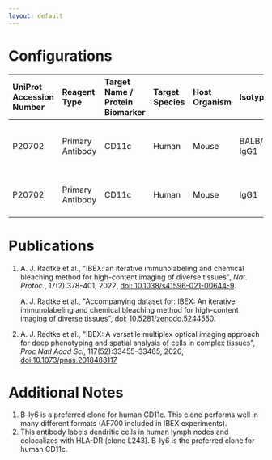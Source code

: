 ```yaml
---
layout: default
---
```


# Configurations

| UniProt Accession Number   | Reagent Type     | Target Name / Protein Biomarker   | Target Species   | Host Organism   | Isotype     | Clonality   | Vendor         |   Catalog Number | Conjugate   | RRID        | Availability   | Method                 | Tissue Preservation               | Target Tissue   | Tissue State   | Detergent         | Antigen Retrieval Conditions   | Dye Inactivation Conditions   | Recommend   | Agree                                                        | Disagree   | Contributor         | Notes       |
|:---------------------------|:-----------------|:----------------------------------|:-----------------|:----------------|:------------|:------------|:---------------|-----------------:|:------------|:------------|:---------------|:-----------------------|:----------------------------------|:----------------|:---------------|:------------------|:-------------------------------|:------------------------------|:------------|:-------------------------------------------------------------|:-----------|:--------------------|:------------|
| P20702                     | Primary Antibody | CD11c                             | Human            | Mouse           | BALB/c IgG1 | B-Ly6       | BD Biosciences |           561355 | FITC        | AB_10611872 | Stock          | IBEX2D Manual          | 1:4 Cytofix/Cytoperm Fixed Frozen | Lymph Node      | NA             | 0.3% Triton-X-100 | NA                             | 1 mg/ml LiBH4 30 minutes      | Yes         | [0000-0003-4379-8967](https://orcid.org/0000-0003-4379-8967) [[2](#publications), [1](#publications)] | NA         | [0000-0003-4379-8967](https://orcid.org/0000-0003-4379-8967) | [1](#notes) |
| P20702                     | Primary Antibody | CD11c                             | Human            | Mouse           | IgG1        | 3.9         | BioLegend      |           301603 | FITC        | AB_314173   | Stock          | Multiplexed 2D Imaging | 1:4 Cytofix/Cytoperm Fixed Frozen | Lymph Node      | NA             | 0.3% Triton-X-100 | NA                             | NA                            | No          | [0000-0003-4379-8967](https://orcid.org/0000-0003-4379-8967)                                          | NA         | [0000-0003-4379-8967](https://orcid.org/0000-0003-4379-8967) | [2](#notes) |

# Publications

<a name="publications"></a>
1. A. J. Radtke et al., "IBEX: an iterative immunolabeling and chemical bleaching
 method for high-content imaging of diverse tissues", *Nat. Protoc.*, 17(2):378-401, 2022, [doi: 10.1038/s41596-021-00644-9](https://doi.org/10.1038/s41596-021-00644-9).

    A. J. Radtke et al., "Accompanying dataset for: IBEX: An iterative immunolabeling and chemical bleaching method for high-content imaging of diverse tissues", [doi: 10.5281/zenodo.5244550](https://doi.org/10.5281/zenodo.5244551).

2. A. J. Radtke et al., "IBEX: A versatile multiplex optical imaging approach for deep phenotyping and spatial analysis of cells in complex tissues", *Proc Natl Acad Sci*, 117(52):33455–33465, 2020, [doi:10.1073/pnas.2018488117](https://doi.org/10.1073/pnas.2018488117)


# Additional Notes

<a name="notes"></a>
1. B-ly6 is a preferred clone for human CD11c. This clone performs well in many different formats (AF700 included in IBEX experiments).
2. This antibody labels dendritic cells in human lymph nodes and colocalizes with HLA-DR (clone L243). B-ly6 is the preferred clone for human CD11c.

